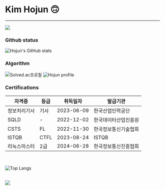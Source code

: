 # Kim Hojun 🙃

------------------------
<img src="https://capsule-render.vercel.app/api?type=waving&color=D4F0F0&height=150&section=header" />

### Github status

![Hojun's GitHub stats](https://github-readme-stats.vercel.app/api?username=hojun1123&show_icons=true&theme=transparent) <br>

### Algorithm

![Solved.ac프로필](http://mazassumnida.wtf/api/v2/generate_badge?boj=kkkhhjjj)
![Hojun profile](http://mazandi.herokuapp.com/api?handle=kkkhhjjj&theme=dark)

### Certifications
  
  |자격증|등급|취득일자|발급기관|
  |-------------|------|----------|------------|
  |정보처리기사|기사|2023-06-09|한국산업인력공단|
  |SQLD|-|2022-12-02|한국데이터산업진흥원|
  |CSTS|FL|2022-11-30|한국정보통신기술협회|
  |ISTQB|CTFL|2023-08-24|ISTQB|
  |리눅스마스터|2급|2024-06-28|한국정보통신진흥협회|


<br>

![Top Langs](https://github-readme-stats.vercel.app/api/top-langs/?username=hojun1123&layout=compact)

<br>

<img src="https://capsule-render.vercel.app/api?type=waving&color=D4F0F0&height=150&section=footer" />

<br>

<!--
**Hojun1123/hojun1123** is a ✨ _special_ ✨ repository because its `README.md` (this file) appears on your GitHub profile.
[![Anurag's GitHub stats](https://github-readme-stats.vercel.app/api?username=hojun1123)](https://github.com/anuraghazra/github-readme-stats)
Here are some ideas to get you started:

- 🔭 I’m currently working on ...
- 🌱 I’m currently learning ...
- 👯 I’m looking to collaborate on ...
- 🤔 I’m looking for help with ...
- 💬 Ask me about ...
- 📫 How to reach me: ...
- 😄 Pronouns: ...
- ⚡ Fun fact: ...
-->
